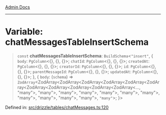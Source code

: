 [Admin Docs](/)

***

# Variable: chatMessagesTableInsertSchema

> `const` **chatMessagesTableInsertSchema**: `BuildSchema`\<`"insert"`, \{ `body`: `PgColumn`\<\{\}, \{\}, \{\}\>; `chatId`: `PgColumn`\<\{\}, \{\}, \{\}\>; `createdAt`: `PgColumn`\<\{\}, \{\}, \{\}\>; `creatorId`: `PgColumn`\<\{\}, \{\}, \{\}\>; `id`: `PgColumn`\<\{\}, \{\}, \{\}\>; `parentMessageId`: `PgColumn`\<\{\}, \{\}, \{\}\>; `updatedAt`: `PgColumn`\<\{\}, \{\}, \{\}\>; \}, \{ `body`: (`schema`) => `ZodArray`\<ZodArray\<ZodArray\<ZodArray\<ZodArray\<ZodArray\<ZodArray\<ZodArray\<ZodArray\<ZodArray\<ZodArray\<ZodArray\<..., "many"\>, "many"\>, "many"\>, "many"\>, "many"\>, "many"\>, "many"\>, "many"\>, "many"\>, "many"\>, "many"\>, `"many"`\>; \}\>

Defined in: [src/drizzle/tables/chatMessages.ts:120](https://github.com/PalisadoesFoundation/talawa-api/blob/9f305099d404e8f36dd8bdadb150fba1e7235da9/src/drizzle/tables/chatMessages.ts#L120)
